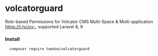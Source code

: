 # volcatorguard
Role-based Permissions for Volcator CMS Multi-Space &amp; Multi-application https://t.ly/Juy-, supported Laravel 8, 9


### Install

```
  composer require twedoo/volcatorguard
```
